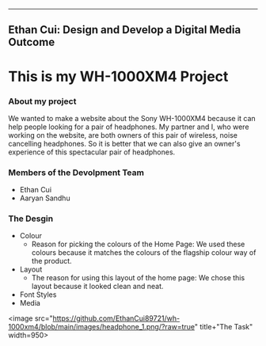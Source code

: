 _ _ _
Ethan Cui: Design and Develop a Digital Media Outcome
---

# This is my WH-1000XM4 Project

### About my project
   We wanted to make a website about the Sony WH-1000XM4 because it can help people looking for a pair of headphones. My partner and I, who were working on the website, are both owners of this pair of wireless, noise cancelling headphones. So it is better that we can also give an owner's experience of this spectacular pair of headphones.

### Members of the Devolpment Team
- Ethan Cui
- Aaryan Sandhu

### The Desgin
* Colour
  * Reason for picking the colours of the Home Page:
    We used these colours because it matches the colours of the flagship colour way of the product.
* Layout
  * The reason for using this layout of the home page: We chose this layout because it looked clean and neat. 
* Font Styles
* Media

<a herf="task"><image src="https://github.com/EthanCui89721/wh-1000xm4/blob/main/images/headphone_1.png/?raw=true" title+"The Task" width=950>
